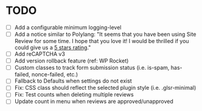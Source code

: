 # TODO
- [ ] Add a configurable minimum logging-level
- [ ] Add a notice similar to Polylang: "It seems that you have been using Site Review for some time. I hope that you love it! I would be thrilled if you could give us a [5 stars rating](...)."
- [ ] Add reCAPTCHA v3
- [ ] Add version rollback feature (ref: WP Rocket)
- [ ] Custom classes to track form submission status (i.e. is-spam, has-failed, nonce-failed, etc.)
- [ ] Fallback to Defaults when settings do not exist
- [ ] Fix: CSS class should reflect the selected plugin style (i.e. .glsr-minimal)
- [ ] Fix: Test counts when deleting multiple reviews
- [ ] Update count in menu when reviews are approved/unapproved
